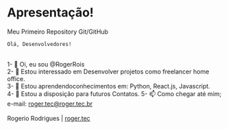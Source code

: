 # Apresentação!

Meu Primeiro Repository Git/GitHub<br>

<code>Olá, Desenvolvedores!</code> 
<br><br>

1- 👋 Oi, eu sou @RogerRois<br>
2- 👀 Estou interessado em Desenvolver projetos como freelancer home office.<br>
3- 🌱 Estou aprendendoconhecimentos em: Python, React.js, Javascript.<br>
4- 💞️ Estou a disposição para futuros Contatos.
5- 📫 Como chegar até mim; e-mail: roger.tec@roger.tec.br <br>
<br>
Rogerio Rodrigues | <a href="https://www.roger.tec.br" target="_blank">roger.tec</a><br>

